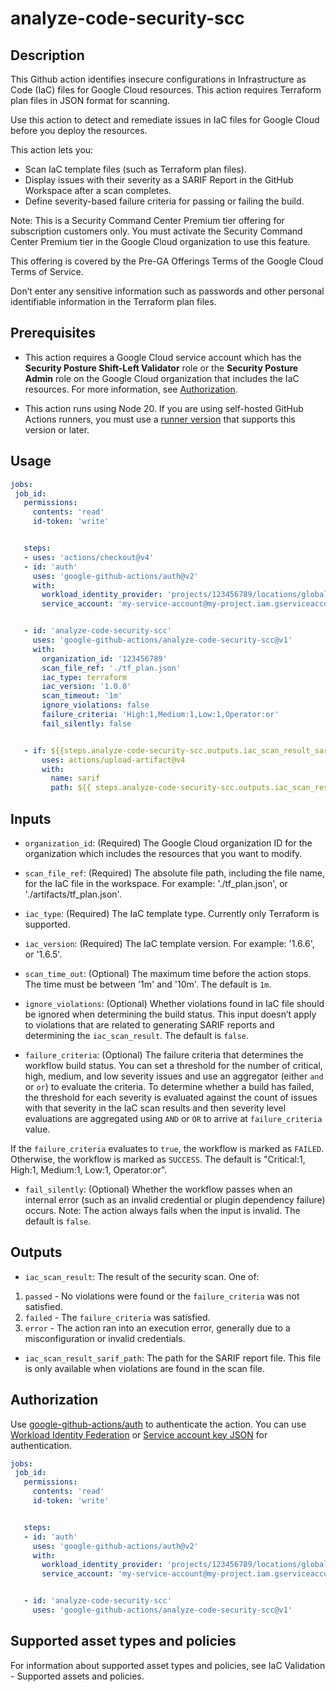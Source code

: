 # analyze-code-security-scc


## Description


This Github action identifies insecure configurations in Infrastructure as Code (IaC) files for Google Cloud resources. This action requires Terraform plan files in JSON format for scanning.


Use this action to detect and remediate issues in IaC files for Google Cloud before you deploy the resources.


This action lets you:
- Scan IaC template files (such as Terraform plan files).
- Display issues with their severity as a SARIF Report in the GitHub Workspace after a scan completes.
- Define severity-based failure criteria for passing or failing the build.


Note: This is a Security Command Center Premium tier offering for subscription customers only. You must activate the Security Command Center Premium tier in the Google Cloud organization to use this feature.


This offering is covered by the Pre-GA Offerings Terms of the Google Cloud Terms of Service.


Don’t enter any sensitive information such as passwords and other personal identifiable information in the Terraform plan files.


## Prerequisites


* This action requires a Google Cloud service account which has the **Security Posture Shift-Left Validator** role or the **Security Posture Admin** role on the Google Cloud organization that includes the IaC resources. For more information, see [Authorization](#authorization).


* This action runs using Node 20. If you are using self-hosted GitHub Actions
  runners, you must use a [runner
  version](https://github.com/actions/virtual-environments) that supports this
  version or later.


## Usage


```yaml
jobs:
 job_id:
   permissions:
     contents: 'read'
     id-token: 'write'


   steps:
   - uses: 'actions/checkout@v4' 
   - id: 'auth'
     uses: 'google-github-actions/auth@v2'
     with:
       workload_identity_provider: 'projects/123456789/locations/global/workloadIdentityPools/my-pool/providers/my-provider'
       service_account: 'my-service-account@my-project.iam.gserviceaccount.com'


   - id: 'analyze-code-security-scc'
     uses: 'google-github-actions/analyze-code-security-scc@v1'
     with:
       organization_id: '123456789'
       scan_file_ref: './tf_plan.json'
       iac_type: terraform
       iac_version: '1.0.0'
       scan_timeout: '1m'
       ignore_violations: false
       failure_criteria: 'High:1,Medium:1,Low:1,Operator:or'
       fail_silently: false


   - if: ${{steps.analyze-code-security-scc.outputs.iac_scan_result_sarif_path != ''}}
       uses: actions/upload-artifact@v4
       with:
         name: sarif
         path: ${{ steps.analyze-code-security-scc.outputs.iac_scan_result_sarif_path }}
```




## Inputs


* `organization_id`: (Required) The Google Cloud organization ID for the organization which includes the resources that you want to modify.


* `scan_file_ref`: (Required) The absolute file path, including the file name, for the IaC file in the workspace. For example: './tf_plan.json', or './artifacts/tf_plan.json'.


* `iac_type`: (Required) The IaC template type. Currently only Terraform is supported.


* `iac_version`: (Required) The IaC template version. For example: '1.6.6',  or '1.6.5'.


* `scan_time_out`: (Optional) The maximum time before the action stops. The time must be between '1m' and '10m'. The default is `1m`.


* `ignore_violations`: (Optional) Whether violations found in IaC file should be ignored when determining the build status. This input doesn’t apply to  violations that are related to generating SARIF reports and determining the `iac_scan_result`. The default is `false`.


* `failure_criteria`: (Optional) The failure criteria that determines the workflow build status. You can set a threshold for the number of critical, high, medium, and low severity issues and use an aggregator  (either `and` or `or`) to evaluate the criteria. To determine whether a build has failed, the threshold for each severity is evaluated against the count of issues with that severity in the IaC scan results and then severity level evaluations are aggregated using `AND` or `OR` to arrive at `failure_criteria` value.


If the `failure_criteria` evaluates to `true`, the workflow is marked as `FAILED`. Otherwise, the workflow is marked as `SUCCESS`. The default is "Critical:1, High:1, Medium:1, Low:1, Operator:or".


* `fail_silently`: (Optional) Whether the workflow passes when an internal error (such as an invalid credential or plugin dependency failure) occurs. Note: The action always fails when the input is invalid. The default is `false`.


## Outputs


* `iac_scan_result`: The result of the security scan. One of:
1. `passed` - No violations were found or the `failure_criteria` was not satisfied.
2. `failed` - The `failure_criteria` was satisfied.
3. `error` - The action ran into an execution error, generally due to a misconfiguration or invalid credentials.


* `iac_scan_result_sarif_path`: The path for the SARIF report file. This file is only available when violations are found in the scan file.


## Authorization


Use [google-github-actions/auth](https://github.com/google-github-actions/auth)
to authenticate the action. You can use [Workload Identity Federation][wif] or
[Service account key JSON][sa] for authentication.


```yaml
jobs:
 job_id:
   permissions:
     contents: 'read'
     id-token: 'write'


   steps:
   - id: 'auth'
     uses: 'google-github-actions/auth@v2'
     with:
       workload_identity_provider: 'projects/123456789/locations/global/workloadIdentityPools/my-pool/providers/my-provider'
       service_account: 'my-service-account@my-project.iam.gserviceaccount.com'


   - id: 'analyze-code-security-scc'
     uses: 'google-github-actions/analyze-code-security-scc@v1'
```


## Supported asset types and policies


For information about supported asset types and policies, see IaC Validation - Supported assets and policies.


[sa]: https://cloud.google.com/iam/docs/creating-managing-service-accounts
[wif]: https://cloud.google.com/iam/docs/workload-identity-federation
